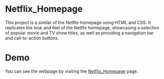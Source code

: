 # Netflix_Homepage
This project is a similar of the Netflix homepage using HTML and CSS. It replicates the look and feel of the Netflix homepage, showcasing a selection of popular movie and TV show titles, as well as providing a navigation bar and call-to-action buttons.
# Demo
You can see the webpage by visiting the [Netflix_Homepage](https://netflix-homepage-seven.vercel.app/) page.
